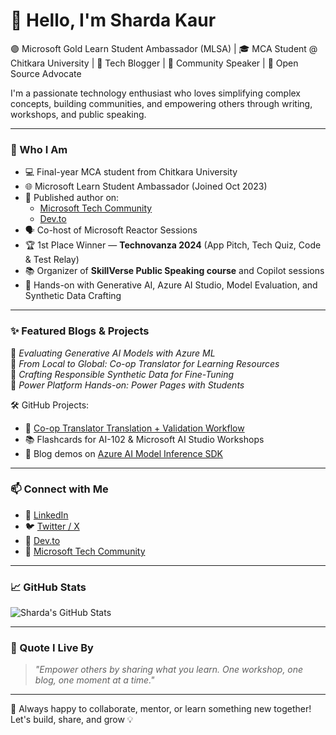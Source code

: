 # 👋 Hello, I'm Sharda Kaur

🟣 Microsoft Gold Learn Student Ambassador (MLSA) | 🎓 MCA Student @ Chitkara University |
🧠 Tech Blogger | 🎤 Community Speaker | 🤝 Open Source Advocate  

I'm a passionate technology enthusiast who loves simplifying complex concepts, building communities, and empowering others through writing, workshops, and public speaking.

---

### 🧭 Who I Am

- 💻 Final-year MCA student from Chitkara University
- 🌐 Microsoft Learn Student Ambassador (Joined Oct 2023)
- 📝 Published author on:
  - [Microsoft Tech Community](https://techcommunity.microsoft.com/users/sharda_kaur/2204790)
  - [Dev.to](https://dev.to/sharda_kaur)
- 🗣️ Co-host of Microsoft Reactor Sessions
- 🏆 1st Place Winner — **Technovanza 2024** (App Pitch, Tech Quiz, Code & Test Relay)
- 📚 Organizer of **SkillVerse Public Speaking course** and Copilot sessions
- 🧪 Hands-on with Generative AI, Azure AI Studio, Model Evaluation, and Synthetic Data Crafting

---

### ✨ Featured Blogs & Projects

📘 *Evaluating Generative AI Models with Azure ML*  
📘 *From Local to Global: Co-op Translator for Learning Resources*  
📘 *Crafting Responsible Synthetic Data for Fine-Tuning*  
📘 *Power Platform Hands-on: Power Pages with Students*  

🛠 GitHub Projects:
- 🔁 [Co-op Translator Translation + Validation Workflow](https://github.com/shardakaurr/24-07-22-tech-writing)
- 📚 Flashcards for AI-102 & Microsoft AI Studio Workshops
- 🔧 Blog demos on [Azure AI Model Inference SDK](https://techcommunity.microsoft.com/)

---

### 📫 Connect with Me

- 🔗 [LinkedIn](https://www.linkedin.com/in/sharda-kaur-a77473207/)
- 🐦 [Twitter / X](https://x.com/sharda__kaur)
- 📝 [Dev.to](https://dev.to/sharda_kaur)
- 🧠 [Microsoft Tech Community](https://techcommunity.microsoft.com/users/sharda_kaur/2204790)

---

### 📈 GitHub Stats

![Sharda's GitHub Stats](https://github-readme-stats.vercel.app/api?username=shardakaurr&show_icons=true&theme=radical)

---

### 💬 Quote I Live By

> *"Empower others by sharing what you learn. One workshop, one blog, one moment at a time."*

---

🎉 Always happy to collaborate, mentor, or learn something new together!  
Let's build, share, and grow 💡

